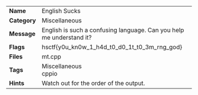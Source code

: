 <table>
  <tr>
    <td><strong>Name</strong></td>
    <td>English Sucks</td>
  </tr>
  <tr>
    <td><strong>Category</strong></td>
    <td>Miscellaneous</td>
  </tr>
  <tr>
    <td><strong>Message</strong></td>
    <td>English is such a confusing language. Can you help me understand it?</td>
  </tr>
  <tr>
    <td><strong>Flags</strong></td>
    <td>hsctf{y0u_kn0w_1_h4d_t0_d0_1t_t0_3m_rng_god}</td>
  </tr>
  <tr>
    <td><strong>Files</strong></td>
    <td>mt.cpp</td>
  </tr>
  <tr>
    <td><strong>Tags</strong></td>
    <td>Miscellaneous<br>cppio</td>
  </tr>
  <tr>
    <td><strong>Hints</strong></td>
    <td>Watch out for the order of the output.</td>
  </tr>
</table>
